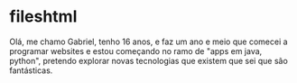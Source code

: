# fileshtml

Olá, me chamo Gabriel, tenho 16 anos, e faz um ano e meio que comecei a programar websites e estou começando no ramo de "apps em java, python", pretendo explorar novas tecnologias que existem que sei que são fantásticas.
